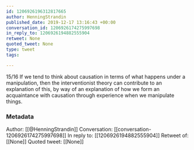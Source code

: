 ```yaml
---
id: 1206926196312817665
author: HenningStrandin
published_date: 2019-12-17 13:16:43 +00:00
conversation_id: 1206926174275997698
in_reply_to: 1206926194882555904
retweet: None
quoted_tweet: None
type: tweet
tags:

---
```


15/16 If we tend to think about causation in terms of what happens under a manipulation, then the interventionist theory can contribute to an explanation of this, by way of an explanation of how we form an acquaintance with causation through experience when we manipulate things.

### Metadata

Author: [[@HenningStrandin]]
Conversation: [[conversation-1206926174275997698]]
In reply to: [[1206926194882555904]]
Retweet of: [[None]]
Quoted tweet: [[None]]
